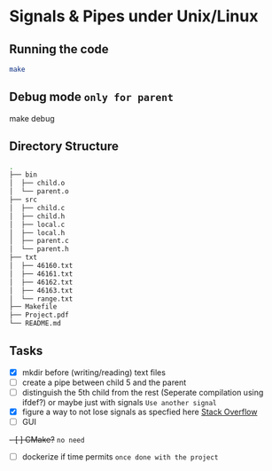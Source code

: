 # Signals & Pipes under Unix/Linux

## Running the code

```bash
make 
``` 
## Debug mode `only for parent`
make debug

## Directory Structure
```bash
.
├── bin
│  ├── child.o
│  └── parent.o
├── src
│  ├── child.c
│  ├── child.h
│  ├── local.c
│  ├── local.h
│  ├── parent.c
│  └── parent.h
├── txt
│  ├── 46160.txt
│  ├── 46161.txt
│  ├── 46162.txt
│  ├── 46163.txt
│  └── range.txt
├── Makefile
├── Project.pdf
└── README.md

```

## Tasks
- [x] mkdir before (writing/reading) text files
- [ ] create a pipe between child 5 and the parent
- [ ] distinguish the 5th child from the rest (Seperate compilation using ifdef?) or maybe just with signals `Use another signal`
- [x] figure a way to not lose signals as specfied here [Stack Overflow](https://stackoverflow.com/a/18442435/8962746)
- [ ] GUI 

~~- [ ] CMake?~~ `no need` 
- [ ] dockerize if time permits  `once done with the project`
